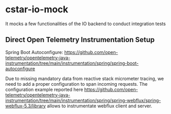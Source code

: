 # cstar-io-mock
It mocks a few functionalities of the IO backend to conduct integration tests


## Direct Open Telemetry Instrumentation Setup

Spring Boot Autoconfigure: https://github.com/open-telemetry/opentelemetry-java-instrumentation/tree/main/instrumentation/spring/spring-boot-autoconfigure

Due to missing mandatory data from reactive stack micrometer tracing, we need to add a proper
configuration to span incoming requests. The configuration example reported here https://github.com/open-telemetry/opentelemetry-java-instrumentation/tree/main/instrumentation/spring/spring-webflux/spring-webflux-5.3/library 
allows to instrumentate webflux client and server.